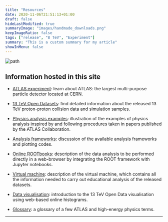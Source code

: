 ```yaml
---
title: "Resources"
date: 2020-11-06T21:51:13+01:00
draft: false
hideLastModified: true
summaryImage: "images/handmade_downloads.png"
keepImageRatio: false
tags: ["release", "8 TeV", "Experiment"]
summary: "This is a custom summary for my article"
showInMenu: false
---
```


![path](images/13Tev-ATLAS-Open-data-nologo_optimised.gif)

## Information hosted in this site

+ [ATLAS experiment](atlas/experiment.md): learn about ATLAS: the largest multi-purpose particle detector located at CERN.

+ [13 TeV Open Datasets](datasets/intro.md): find detailed information about the released 13 TeV proton-proton collision data and simulation samples.

+ [Physics analysis examples](physics/intro.md): illustration of the examples of physics analysis inspired by and following procedures taken in papers published by the ATLAS Collaboration.

+ [Analysis frameworks](frameworks/intro.md): discussion of the available analysis frameworks and plotting codes.

+ [Online ROOTbooks](notebooks/analysis-examples.md): description of the data analysis to be performed directly in a web-browser by integrating the ROOT framework with Jupyter notebooks.

+ [Virtual machine](vm/index.md): description of the virtual machine, which contains all the information needed to carry out educational analysis of the released datasets.

+ [Data visualisation](visualization/index.md): introduction to the 13 TeV Open Data visualisation using web-based online histograms.

+ [Glossary](atlas/GLOSSARY.md): a glossary of a few ATLAS and high-energy physics terms.

---

